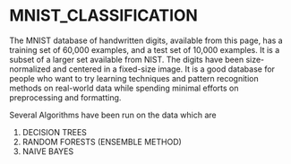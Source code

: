 # MNIST_CLASSIFICATION
The MNIST database of handwritten digits, available from this page, has a training set of 60,000 examples, and a test set of 10,000 examples. It is a subset of a larger set available from NIST. The digits have been size-normalized and centered in a fixed-size image.
It is a good database for people who want to try learning techniques and pattern recognition methods on real-world data while spending minimal efforts on preprocessing and formatting.

Several Algorithms have been run on the data which are

1. DECISION TREES
2. RANDOM FORESTS (ENSEMBLE METHOD)
3. NAIVE BAYES

